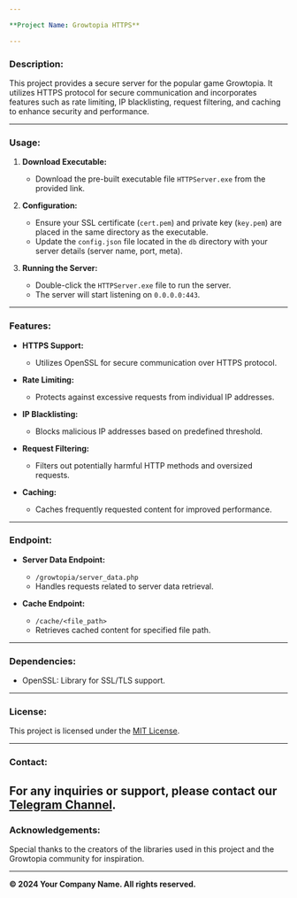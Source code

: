 ```yaml
---

**Project Name: Growtopia HTTPS**

---
```


### Description:
This project provides a secure server for the popular game Growtopia. It utilizes HTTPS protocol for secure communication and incorporates features such as rate limiting, IP blacklisting, request filtering, and caching to enhance security and performance.

---

### Usage:

1. **Download Executable:**
   - Download the pre-built executable file `HTTPServer.exe` from the provided link.

2. **Configuration:**
   - Ensure your SSL certificate (`cert.pem`) and private key (`key.pem`) are placed in the same directory as the executable.
   - Update the `config.json` file located in the `db` directory with your server details (server name, port, meta).

3. **Running the Server:**
   - Double-click the `HTTPServer.exe` file to run the server.
   - The server will start listening on `0.0.0.0:443`.

---

### Features:

- **HTTPS Support:**
  - Utilizes OpenSSL for secure communication over HTTPS protocol.

- **Rate Limiting:**
  - Protects against excessive requests from individual IP addresses.

- **IP Blacklisting:**
  - Blocks malicious IP addresses based on predefined threshold.

- **Request Filtering:**
  - Filters out potentially harmful HTTP methods and oversized requests.

- **Caching:**
  - Caches frequently requested content for improved performance.

---

### Endpoint:

- **Server Data Endpoint:**
  - `/growtopia/server_data.php`
  - Handles requests related to server data retrieval.

- **Cache Endpoint:**
  - `/cache/<file_path>`
  - Retrieves cached content for specified file path.

---

### Dependencies:
- OpenSSL: Library for SSL/TLS support.

---

### License:
This project is licensed under the [MIT License](LICENSE).

---
### Contact:
For any inquiries or support, please contact our [Telegram Channel](https://t.me/htfgtps).
---

### Acknowledgements:
Special thanks to the creators of the libraries used in this project and the Growtopia community for inspiration.

---

**© 2024 Your Company Name. All rights reserved.**
